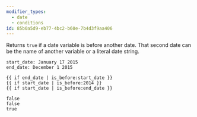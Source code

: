 ```yaml
---
modifier_types:
  - date
  - conditions
id: 85b0a5d9-eb77-4bc2-b60e-7b4d3f9aa406
---
```

Returns `true` if a date variable is before another date. That second date can be the name of another variable or a literal date string.

```.language-yaml
start_date: January 17 2015
end_date: December 1 2015
```

```
{{ if end_date | is_before:start_date }}
{{ if start_date | is_before:2014 }}
{{ if start_date | is_before:end_date }}
```

```.language-output
false
false
true
```


